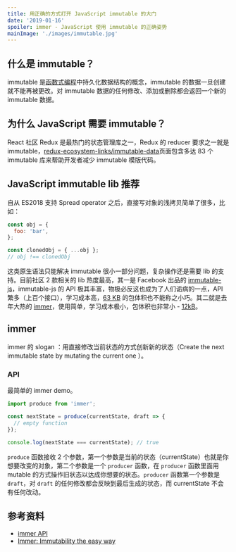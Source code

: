 ```yaml
---
title: 用正确的方式打开 JavaScript immutable 的大门
date: '2019-01-16'
spoiler: immer - JavaScript 使用 immutable 的正确姿势
mainImage: './images/immutable.jpg'
---
```


## 什么是 immutable？

immutable 是[函数式编程](https://zh.wikipedia.org/wiki/%E5%87%BD%E6%95%B0%E5%BC%8F%E7%BC%96%E7%A8%8B)中持久化数据结构的概念，immutable 的数据一旦创建就不能再被更改。对 immutable 数据的任何修改、添加或删除都会返回一个新的 immutable 数据。

## 为什么 JavaScript 需要 immutable？

React 社区 Redux 是最热门的状态管理库之一，Redux 的 reducer 要求之一就是 immutable，[redux-ecosystem-links/immutable-data](https://github.com/markerikson/redux-ecosystem-links/blob/master/immutable-data.md#immutable-update-utilities)页面包含多达 83 个 immutable 库来帮助开发者减少 immutable 模版代码。

## JavaScript immutable lib 推荐

自从 ES2018 支持 Spread operator 之后，直接写对象的浅拷贝简单了很多，比如：

```js
const obj = {
  foo: 'bar',
};

const clonedObj = { ...obj };
// obj !== clonedObj
```

这类原生语法只能解决 immutable 很小一部分问题，复杂操作还是需要 lib 的支持。目前社区 2 款相关的 lib 热度最高，其一是 Facebook 出品的 [immutable-js](https://github.com/immutable-js/immutable-js)，immutable-js 的 API 极其丰富，物极必反这也成为了人们诟病的一点，API 繁多（上百个接口），学习成本高，[63 KB](https://bundlephobia.com/result?p=immutable@4.0.0-rc.12) 的包体积也不能称之小巧。其二就是去年大热的 [immer](https://github.com/mweststrate/immer)，使用简单，学习成本极小，包体积也非常小 - [12kB](https://bundlephobia.com/result?p=immer@2.1.5)。

## immer

immer 的 slogan ：用直接修改当前状态的方式创新新的状态（Create the next immutable state by mutating the current one
）。

### API

最简单的 immer demo。

```js
import produce from 'immer';

const nextState = produce(currentState, draft => {
  // empty function
});

console.log(nextState === currentState); // true
```

`produce` 函数接收 2 个参数，第一个参数是当前的状态（currentState）也就是你想要改变的对象，第二个参数是一个 `producer` 函数，在 `producer` 函数里面用 mutable 的方式操作旧状态以达成你想要的状态。`producer` 函数第一个参数是 `draft`，对 `draft` 的任何修改都会反映到最后生成的状态，而 currentState 不会有任何改动。

## 参考资料

- [immer API](https://github.com/mweststrate/immer#api)
- [Immer: Immutability the easy way](https://hackernoon.com/introducing-immer-immutability-the-easy-way-9d73d8f71cb3)
